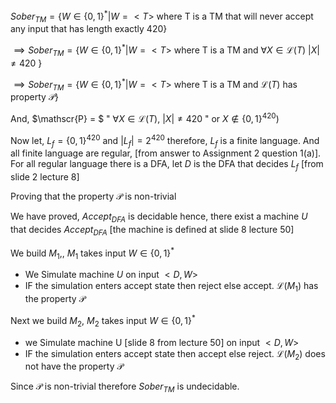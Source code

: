 $Sober_{TM} = \{ W \in \{0, 1\}^*|W = <T>$ where T is a TM that will never accept any input that has length exactly 420$\}$

$\implies Sober_{TM} = \{ W \in \{0, 1\}^*|W = <T>$ where T is a TM and $\forall X \in \mathscr{L}(T)$ $|X| \not ={420}$ $\}$

$\implies Sober_{TM} = \{ W \in \{0, 1\}^*|W = <T>$ where T is a TM and $\mathscr{L}(T)$ has property $\mathscr{P}$}

And, $\mathscr{P} = $ " $\forall X \in \mathscr{L}(T)$,  $|X| \not ={420}$ " or $X \notin \{0,1\}^{420})$

Now let, $L_f = \{0,1\}^{420}$ and $|L_f| = 2^{420}$ therefore,  $L_f$ is a finite language. And all finite language are regular, [from answer to Assignment 2 question 1(a)]. For all regular language there is a DFA, let $D$ is the DFA that decides $L_f$ [from slide 2 lecture 8]

Proving that the property $\mathscr{P}$ is non-trivial 

We have proved, $Accept_{DFA}$ is decidable hence, there exist a machine $U$ that decides $Accept_{DFA}$ [the machine is defined at slide 8 lecture 50]

We build $M_1,$, $M_1$ takes input $W \in \{0, 1\}^*$
-   We Simulate machine $U$  on input $<D, W>$
-   IF the simulation enters accept state then reject else accept.
$\mathscr{L}(M_1)$ has the property $\mathscr{P}$

Next we build $M_2$, $M_2$ takes input $W \in \{0, 1\}^*$
-   we Simulate machine U [slide 8 from lecture 50] on input $<D, W>$
-   IF the simulation enters accept state then accept else reject.
$\mathscr{L}(M_2)$ does not have the property $\mathscr{P}$

Since $\mathscr{P}$ is non-trivial therefore $Sober_{TM}$ is undecidable.